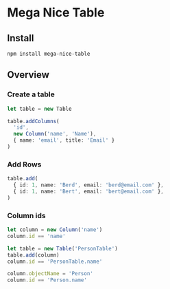 # Mega Nice Table

## Install

`npm install mega-nice-table`

## Overview

### Create a table

```typescript
let table = new Table

table.addColumns(
  'id',
  new Column('name', 'Name'),
  { name: 'email', title: 'Email' }
)
```

### Add Rows

```typescript
table.add(
  { id: 1, name: 'Berd', email: 'berd@email.com' },
  { id: 1, name: 'Bert', email: 'bert@email.com' },
)
```

### Column ids

```typescript
let column = new Column('name')
column.id == 'name'

let table = new Table('PersonTable')
table.add(column)
column.id == 'PersonTable.name'

column.objectName = 'Person'
column.id == 'Person.name'
```